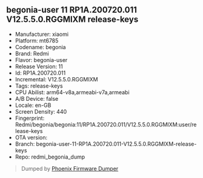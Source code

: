 ## begonia-user 11 RP1A.200720.011 V12.5.5.0.RGGMIXM release-keys
- Manufacturer: xiaomi
- Platform: mt6785
- Codename: begonia
- Brand: Redmi
- Flavor: begonia-user
- Release Version: 11
- Id: RP1A.200720.011
- Incremental: V12.5.5.0.RGGMIXM
- Tags: release-keys
- CPU Abilist: arm64-v8a,armeabi-v7a,armeabi
- A/B Device: false
- Locale: en-GB
- Screen Density: 440
- Fingerprint: Redmi/begonia/begonia:11/RP1A.200720.011/V12.5.5.0.RGGMIXM:user/release-keys
- OTA version: 
- Branch: begonia-user-11-RP1A.200720.011-V12.5.5.0.RGGMIXM-release-keys
- Repo: redmi_begonia_dump


>Dumped by [Phoenix Firmware Dumper](https://github.com/DroidDumps/phoenix_firmware_dumper)
